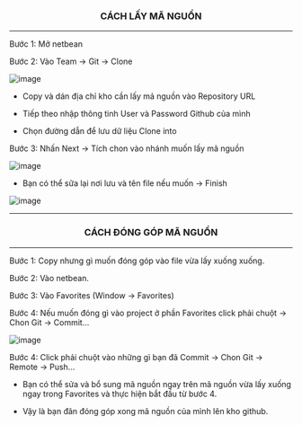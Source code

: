 <h3 align="center"> CÁCH LẤY MÃ NGUỒN </h3>
<hr>
Bước 1: Mở netbean

Bước 2: Vào Team -> Git -> Clone 

![image](https://user-images.githubusercontent.com/27814649/28243985-578db178-6a07-11e7-9494-1f14144af9cf.png)

- Copy và dán địa chỉ kho cần lấy mả nguồn vào Repository URL

- Tiếp theo nhập thông tinh User và Password Github của mình

- Chọn đường dẫn để lưu dữ liệu Clone into 

Bước 3: Nhấn Next -> Tích chon vào nhánh muốn lấy mã nguồn    

![image](https://user-images.githubusercontent.com/27814649/28244028-062fe83a-6a09-11e7-9cb5-97ae7ef9cdc2.png)

- Bạn có thể sữa lại nơi lưu và tên file nếu muốn -> Finish

![image](https://user-images.githubusercontent.com/27814649/28244038-3935ff30-6a09-11e7-8826-8ff5a2b5440a.png)

<hr>
<h3 align="center"> CÁCH ĐÓNG GÓP MÃ NGUỒN </h3>
<hr>

Bước 1: Copy nhưng gì muốn đóng góp vào file vừa lấy xuống xuống.

Bước 2: Vào netbean.

Bước 3: Vào Favorites (Window -> Favorites)

Bước 4: Nếu muốn đóng gì vào project ở phần Favorites click phải chuột -> Chon Git -> Commit...

![image](https://user-images.githubusercontent.com/27814649/28244096-43469b86-6a0b-11e7-9500-122e7e0e1659.png)

Bước 4: Click phải chuột vào những gì bạn đã Commit -> Chon Git -> Remote -> Push...

- Bạn có thể sửa và bổ sung mã nguồn ngay trên mã nguồn vừa lấy xuống ngay trong Favorites và thực hiện bắt đầu từ bước 4.

- Vậy là bạn đãn đóng góp xong mã nguồn của mình lên kho github.
